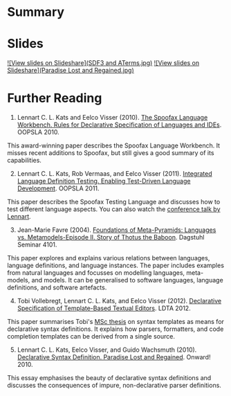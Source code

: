 # Summary

# Slides

[![View slides on Slideshare](SDF3 and ATerms.jpg)](http://www.slideshare.net/guwac/declarative-syntax-definition-sdf-and-aterms) 
[![View slides on Slideshare](Paradise Lost and Regained.jpg)](http://www.slideshare.net/guwac/pure-and-declarative-syntax-definition-paradise-lost-and-regained)

# Further Reading

1. Lennart C. L. Kats and Eelco Visser (2010). [The Spoofax Language Workbench. Rules for Declarative Specification of Languages and IDEs](http://swerl.tudelft.nl/twiki/pub/Main/TechnicalReports/TUD-SERG-2010-029.pdf). OOPSLA 2010.

  This award-winning paper describes the Spoofax Language Workbench. It misses recent additions to Spoofax, but still gives a good summary of its capabilities.
  
2. Lennart C. L. Kats, Rob Vermaas, and Eelco Visser (2011). [Integrated Language Definition Testing. Enabling Test-Driven Language Development](http://swerl.tudelft.nl/twiki/pub/Main/TechnicalReports/TUD-SERG-2010-029.pdf). OOPSLA 2011.

  This paper describes the Spoofax Testing Language and discusses how to test different language aspects. You can also watch the [conference talk by Lennart](http://www.infoq.com/presentations/Testing-Domain-Specific-Languages).

3. Jean-Marie Favre (2004). [Foundations of Meta-Pyramids: Languages vs. Metamodels-Episode II. Story of Thotus the Baboon](http://drops.dagstuhl.de/opus/volltexte/2005/21/pdf/04101.FavreJeanMarie.Paper.pdf). Dagstuhl Seminar 4101.

  This paper explores and explains various relations between languages, language definitions, and language instances. The paper includes examples from natural languages and focusses on modelling languages, meta-models, and models. It can be generalised to software languages, language definitions, and software artefacts.
  
4. Tobi Vollebregt, Lennart C. L. Kats, and Eelco Visser (2012). [Declarative Specification of Template-Based Textual Editors](http://www.lclnet.nl/publications/specification-of-template-based-editors.pdf). LDTA 2012.

  This paper summarises Tobi's [MSc thesis](http://repository.tudelft.nl/view/ir/uuid%3A8907468c-b102-4a35-aa84-d49bb2110541/) on syntax templates as means for declarative syntax definitions. It explains how parsers, formatters, and code completion templates can be derived from a single source.
  
5. Lennart C. L. Kats, Eelco Visser, and Guido Wachsmuth (2010). [Declarative Syntax Definition. Paradise Lost and Regained](http://swerl.tudelft.nl/twiki/pub/Main/TechnicalReports/TUD-SERG-2010-019.pdf). Onward! 2010.

  This essay emphasises the beauty of declarative syntax definitions and discusses the consequences of impure, non-declarative parser definitions.
  
